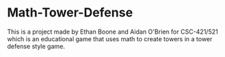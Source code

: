 # Math-Tower-Defense
 This is a project made by Ethan Boone and Aidan O'Brien for CSC-421/521 which is an educational game that uses math to create towers in a tower defense style game.
